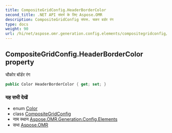 ```yaml
---
title: CompositeGridConfig.HeaderBorderColor
second_title: .NET API संदर्भ के लिए Aspose.OMR
description: CompositeGridConfig संपत्त. चकर बर्डर रंग
type: docs
weight: 90
url: /hi/net/aspose.omr.generation.config.elements/compositegridconfig/headerbordercolor/
---
```

## CompositeGridConfig.HeaderBorderColor property

चौकोर बॉर्डर रंग

```csharp
public Color HeaderBorderColor { get; set; }
```

### यह सभी देखें

* enum [Color](../../../aspose.omr.generation/color/)
* class [CompositeGridConfig](../)
* नाम स्थान [Aspose.OMR.Generation.Config.Elements](../../compositegridconfig/)
* सभा [Aspose.OMR](../../../)


